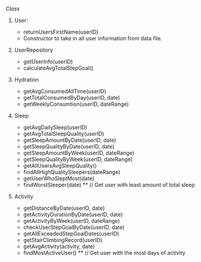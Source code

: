 *Class*

1. User:
	* returnUsersFirstName(userID)
	* Constructor to take in all user information from data file.

2. UserRepository
	* getUserInfo(userID)
	* calculateAvgTotalStepGoal()

3. Hydration
	* getAvgConsumedAllTime(userID)
	* getTotalConsumedByDay(userID, date)
	* getWeeklyConsumtion(userID, dateRange)

4. Sleep
	* getAvgDailySleep(userID)
	* getAvgTotalSleepQuality(userID)
	* getSleepAmountByDate(userID, date)
	* getSleepQualityByDate(userID, date)
	* getSleepAmountByWeek(userID, dateRange)
	* getSleepQualityByWeek(userID, dateRange)
	* getAllUsersAvgSleepQuality()
	* findAllHighQualitySleepers(dateRange)
	* getUserWhoSleptMost(date)
	* findWorstSleeper(date) ** // Get user with least amount of total sleep

5. Activity
	* getDistanceByDate(userID, date)
	* getActivityDurationByDate(userID, date)
	* getActivityByWeek(userID, dateRange)
	* checkUserStepGoalByDate(userID, date)
	* getAllExceededStepGoalDates(userID)
	* getStairClimbingRecord(userID)
	* getAvgActivity(activity, date)
	* findMostActiveUser() ** // Get user with the most days of activity  
